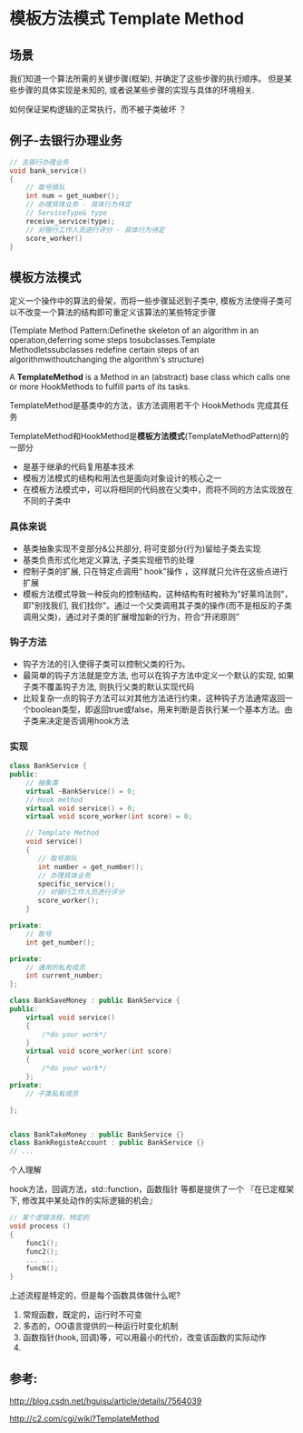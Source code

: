 # 模板方法模式 Template Method



## 场景

我们知道一个算法所需的关键步骤(框架), 并确定了这些步骤的执行顺序。 但是某些步骤的具体实现是未知的, 或者说某些步骤的实现与具体的环境相关.



如何保证架构逻辑的正常执行，而不被子类破坏 ？



## 例子-去银行办理业务

```c++
// 去银行办理业务
void bank_service()
{
    // 取号排队
    int num = get_number();
    // 办理具体业务 - 具体行为待定
    // ServiceType& type
    receive_service(type);
    // 对银行工作人员进行评分 - 具体行为待定
    score_worker()
}
```



## 模板方法模式

定义一个操作中的算法的骨架，而将一些步骤延迟到子类中, 模板方法使得子类可以不改变一个算法的结构即可重定义该算法的某些特定步骤

(Template Method Pattern:Definethe skeleton of an algorithm in an operation,deferring some steps tosubclasses.Template Methodletssubclasses redefine certain steps of an algorithmwithoutchanging the algorithm's structure)



A **TemplateMethod** is a Method in an (abstract) base class which calls one or more HookMethods to fulfill parts of its tasks.

TemplateMethod是基类中的方法，该方法调用若干个 HookMethods 完成其任务



TemplateMethod和HookMethod是**模板方法模式**(TemplateMethodPattern)的一部分



-   是基于继承的代码复用基本技术
-   模板方法模式的结构和用法也是面向对象设计的核心之一
-   在模板方法模式中，可以将相同的代码放在父类中，而将不同的方法实现放在不同的子类中



### 具体来说

-   基类抽象实现不变部分&公共部分, 将可变部分(行为)留给子类去实现
-   基类负责形式化地定义算法, 子类实现细节的处理
-   控制子类的扩展, 只在特定点调用“ hook”操作 ，这样就只允许在这些点进行扩展
-   模板方法模式导致一种反向的控制结构，这种结构有时被称为"好莱坞法则"，即"别找我们, 我们找你"。通过一个父类调用其子类的操作(而不是相反的子类调用父类)，通过对子类的扩展增加新的行为，符合“开闭原则”



### 钩子方法

-   钩子方法的引入使得子类可以控制父类的行为。
-   最简单的钩子方法就是空方法, 也可以在钩子方法中定义一个默认的实现, 如果子类不覆盖钩子方法, 则执行父类的默认实现代码
-   比较复杂一点的钩子方法可以对其他方法进行约束，这种钩子方法通常返回一个boolean类型，即返回true或false，用来判断是否执行某一个基本方法。由子类来决定是否调用hook方法



### 实现

```c++
class BankService {
public:
    // 抽象类
    virtual ~BankService() = 0;
    // Hook method
    virtual void service() = 0;
    virtual void score_worker(int score) = 0;

    // Template Method
    void service()
    {
       // 取号排队
       int number = get_number();
       // 办理具体业务
       specific_service();
       // 对银行工作人员进行评分
       score_worker();
    }

private:
    // 取号
    int get_number();

private:
    // 通用的私有成员
    int current_number;
};

class BankSaveMoney : public BankService {
public:
    virtual void service()
    {
        /*do your work*/
    }
    virtual void score_worker(int score)
    {
        /*do your work*/
    };
private:
    // 子类私有成员

};


class BankTakeMoney : public BankService {}
class BankRegisteAccount : public BankService {}
// ...
```



个人理解



hook方法，回调方法，std::function，函数指针 等都是提供了一个 『在已定框架下, 修改其中某处动作的实际逻辑的机会』



```c++
// 某个逻辑流程，特定的
void process ()
{
    func1();
    func2();
    ... ...
    funcN();
}
```

上述流程是特定的，但是每个函数具体做什么呢?

1.  常规函数，既定的，运行时不可变
2.  多态的，OO语言提供的一种运行时变化机制
3.  函数指针(hook, 回调)等，可以用最小的代价，改变该函数的实际动作
4.  ​



## 参考:

http://blog.csdn.net/hguisu/article/details/7564039

http://c2.com/cgi/wiki?TemplateMethod